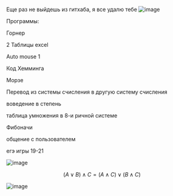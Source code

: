 Еще раз не выйдешь из гитхаба, я все удалю тебе
![image](https://user-images.githubusercontent.com/84030509/192939839-22c50a1d-4095-4e91-9529-96cca2a091f4.png)

Программы:

Горнер

2 Таблицы excel

Auto mouse 1

Код Хемминга 

Морзе

Перевод из системы счисления в другую систему счисления

воведение в степень 

таблица умножения в 8-и ричной системе 

Фибоначи

общение с пользователем

егэ игры 19-21


![image](https://user-images.githubusercontent.com/84030509/198190446-f808785d-f464-4233-b28d-10470b9b175b.png)

 $$(A\vee B)\wedge C = (A\wedge C)\vee(B\wedge C)$$


![image](https://user-images.githubusercontent.com/84030509/200734701-ae975610-bb3c-4179-8be9-1740ba991e07.png)
